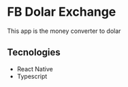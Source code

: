 # FB Dolar Exchange 

This app is the money converter to dolar

## Tecnologies
- React Native
- Typescript
